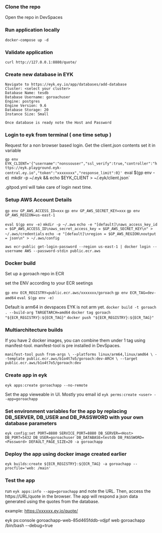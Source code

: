 ### Clone the repo
Open the repo in DevSpaces

### Run application locally
`docker-compose up -d`

### Validate application
`curl http://127.0.0.1:8880/quote/`


### Create new database in EYK
```
Navigate to https://eyk.ey.io/app/databases/add-database
Cluster: <select your cluster>
Database Name: tesdb
Database Username: goroachuser
Engine: postgres
Engine Version: 9.6
Database Storage: 20
Instance Size: Small

Once database is ready note the Host and Password

```
### Login to eyk from terminal ( one time setup )
Request for a non browser based login. Get the client.json contents set it in variable

`gp env EYK_CLIENT='{"username":"nonssouser","ssl_verify":true,"controller":"https://eyk.playground.eyk-central.ey.io","token":"xxxxxxxx","response_limit":0}'
`eval $(gp env -e)`
`mkdir -p ~/.eyk && echo $EYK_CLIENT > ~/.eyk/client.json`

.gitpod.yml will take care of login next time.

### Setup AWS Account Details
`gp env GP_AWS_ACCESS_ID=xxx`
`gp env GP_AWS_SECRET_KEY=xxx`
`gp env GP_AWS_REGION=us-east-1`

`eval $(gp env -e)`
`mkdir -p ~/.aws`
`echo -e "[default]\naws_access_key_id = $GP_AWS_ACCESS_ID\naws_secret_access_key = $GP_AWS_SECRET_KEY\n" > ~/.aws/credentials`
`echo -e "[default]\nregion = $GP_AWS_REGION\noutput = json\n" > ~/.aws/config`

`aws ecr-public get-login-password --region us-east-1 | docker login --username AWS --password-stdin public.ecr.aws`

### Docker build

Set up a goroach repo in ECR

set the ENV according to your ECR seetings

`gp env ECR_REGISTRY=public.ecr.aws/xxxxxxx/goroach`
`gp env ECR_TAG=dev-amd64`
`eval $(gp env -e)`

Default is arm64 in devspaces EYK is not arm yet.
`docker build -t goroach . --build-arg TARGETARCH=amd64`
`docker tag goroach "${ECR_REGISTRY}:${ECR_TAG}"`
`docker push "${ECR_REGISTRY}:${ECR_TAG}"`

### Multiarchitecture builds

If you have 2 docker images, you can combine them under 1 tag using manifest-tool. 
manifest-tool is pre installed in DevSpaces.

`manifest-tool push from-args \
    --platforms linux/arm64,linux/amd64 \
    --template public.ecr.aws/b1o4t7o5/goroach:dev-ARCH \
    --target public.ecr.aws/b1o4t7o5/goroach:dev`

### Create app in eyk
`eyk apps:create goroachapp --no-remote`

Set the app vieweable in UI. Mostly you email id
`eyk perms:create <user> --app=goroachapp`
  
### Set environment variables for the app by replacing DB_SERVER, DB_USER and DB_PASSWORD with your own database parameters
`eyk config:set PORT=8880 SERVICE_PORT=8880 DB_SERVER=<Host> DB_PORT=5432 DB_USER=goroachuser DB_DATABASE=testdb DB_PASSWORD=<Password> DEFAULT_PAGE_SIZE=20 -a goroachapp`

### Deploy the app using docker image created earlier
`eyk builds:create ${ECR_REGISTRY}:${ECR_TAG} -a goroachapp --procfile='web: /main'`

### Test the app
run `eyk apps:info --app=goroachapp` and note the URL. Then, access the https://URL/quote in the browser. The app will respond a json data generated using the quotes from the database.

example: https://xxxxxx.ey.io/quote/

eyk ps:console goroachapp-web-85d465fddb-vdjpf web goroachapp /bin/bash --debug=true
